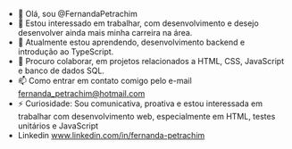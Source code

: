 - 👋 Olá, sou @FernandaPetrachim
- 👀 Estou interessado em trabalhar, com desenvolvimento e desejo desenvolver ainda mais minha carreira na área.
- 🌱 Atualmente estou aprendendo, desenvolvimento backend e introdução ao TypeScript.
- 💞️ Procuro colaborar, em projetos relacionados a HTML, CSS, JavaScript e banco de dados SQL.
- 📫 Como entrar em contato comigo  pelo e-mail fernanda_petrachim@hotmail.com
- ⚡ Curiosidade: Sou comunicativa, proativa e estou interessada em trabalhar com desenvolvimento web, especialmente em HTML, testes unitários e JavaScript
- Linkedin www.linkedin.com/in/fernanda-petrachim
<!---
FernandaPetrachim/FernandaPetrachim is a ✨ special ✨ repository because its `README.md` (this file) appears on your GitHub profile.
You can click the Preview link to take a look at your changes.
--->
